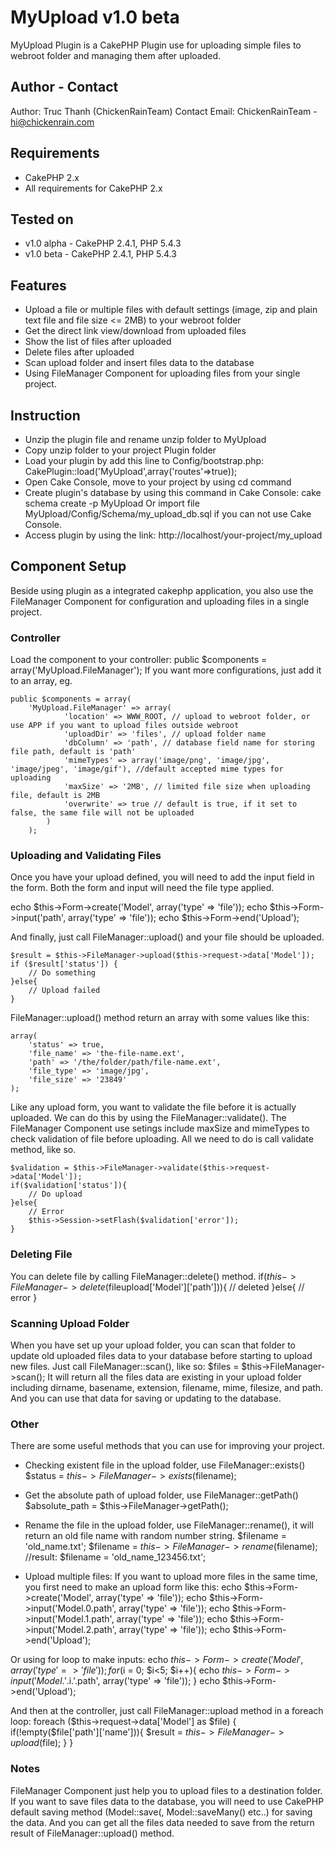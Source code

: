 # MyUpload v1.0 beta #

MyUpload Plugin is a CakePHP Plugin use for uploading simple files to webroot folder and managing them after uploaded.

## Author - Contact ##

Author: Truc Thanh (ChickenRainTeam)
Contact Email: ChickenRainTeam - hi@chickenrain.com

## Requirements ##

* CakePHP 2.x
* All requirements for CakePHP 2.x

## Tested on ##

* v1.0 alpha - CakePHP 2.4.1, PHP 5.4.3
* v1.0 beta - CakePHP 2.4.1, PHP 5.4.3

## Features ##

* Upload a file or multiple files with default settings (image, zip and plain text file and file size <= 2MB) to your webroot folder
* Get the direct link view/download from uploaded files
* Show the list of files after uploaded
* Delete files after uploaded
* Scan upload folder and insert files data to the database
* Using FileManager Component for uploading files from your single project.

## Instruction ##
* Unzip the plugin file and rename unzip folder to MyUpload
* Copy unzip folder to your project Plugin folder
* Load your plugin by add this line to Config/bootstrap.php: 
CakePlugin::load('MyUpload',array('routes'=>true));
* Open Cake Console, move to your project by using cd command
* Create plugin's database by using this command in Cake Console: 
cake schema create -p MyUpload 
Or import file MyUpload/Config/Schema/my_upload_db.sql if you can not use Cake Console.
* Access plugin by using the link: http://localhost/your-project/my_upload

## Component Setup ##
Beside using plugin as a integrated cakephp application, you also use the FileManager Component for configuration and uploading files in a single project.

### Controller ###
Load the component to your controller: public $components = array('MyUpload.FileManager');
If you want more configurations, just add it to an array, eg.

	public $components = array(
		'MyUpload.FileManager' => array(
				'location' => WWW_ROOT, // upload to webroot folder, or use APP if you want to upload files outside webroot
				'uploadDir' => 'files', // upload folder name
				'dbColumn' => 'path', // database field name for storing file path, default is 'path'
				'mimeTypes' => array('image/png', 'image/jpg', 'image/jpeg', 'image/gif'), //default accepted mime types for uploading
				'maxSize' => '2MB', // limited file size when uploading file, default is 2MB
				'overwrite' => true // default is true, if it set to false, the same file will not be uploaded
			)
		);

### Uploading and Validating Files ###
Once you have your upload defined, you will need to add the input field in the form. Both the form and input will need the file type applied.

echo $this->Form->create('Model', array('type' => 'file'));
echo $this->Form->input('path', array('type' => 'file'));
echo $this->Form->end('Upload');

And finally, just call FileManager::upload() and your file should be uploaded.

	$result = $this->FileManager->upload($this->request->data['Model']);
	if ($result['status']) {
		// Do something
	}else{
		// Upload failed
	}

FileManager::upload() method return an array with some values like this:

	array(
		'status' => true,
		'file_name' => 'the-file-name.ext',
		'path' => '/the/folder/path/file-name.ext',
		'file_type' => 'image/jpg',
		'file_size' => '23849'
	);

Like any upload form, you want to validate the file before it is actually uploaded. We can do this by using the FileManager::validate(). The FileManager Component use setings include maxSize and mimeTypes to check validation of file before uploading. All we need to do is call validate method, like so.

	$validation = $this->FileManager->validate($this->request->data['Model']);
	if($validation['status']){
		// Do upload
	}else{
		// Error
		$this->Session->setFlash($validation['error']);
	}

### Deleting File ###
You can delete file by calling FileManager::delete() method.
	if($this->FileManager->delete($fileupload['Model']['path'])){
		// deleted
	}else{
		// error
	}

### Scanning Upload Folder ###
When you have set up your upload folder, you can scan that folder to update old uploaded files data to your database before starting to upload new files. Just call FileManager::scan(), like so:
$files = $this->FileManager->scan();
It will return all the files data are existing in your upload folder including dirname, basename, extension, filename, mime, filesize, and path. And you can use that data for saving or updating to the database.

### Other ###
There are some useful methods that you can use for improving your project.

* Checking existent file in the upload folder, use FileManager::exists()
	$status = $this->FileManager->exists($filename);

* Get the absolute path of upload folder, use FileManager::getPath()
	$absolute_path = $this->FileManager->getPath();

* Rename the file in the upload folder, use FileManager::rename(), it will return an old file name with random number string.
	$filename = 'old_name.txt';
	$filename = $this->FileManager->rename($filename);
	//result: $filename = 'old_name_123456.txt';

* Upload multiple files:
If you want to upload more files in the same time, you first need to make an upload form like this:
	echo $this->Form->create('Model', array('type' => 'file'));
	echo $this->Form->input('Model.0.path', array('type' => 'file'));
	echo $this->Form->input('Model.1.path', array('type' => 'file'));
	echo $this->Form->input('Model.2.path', array('type' => 'file'));
	echo $this->Form->end('Upload');

Or using for loop to make inputs:
	echo $this->Form->create('Model', array('type' => 'file'));
	for($i = 0; $i<5; $i++){
		echo $this->Form->input('Model.'.$i.'.path', array('type' => 'file'));
	}
	echo $this->Form->end('Upload');

And then at the controller, just call FileManager::upload method in a foreach loop:
	foreach ($this->request->data['Model'] as $file) {
		if(!empty($file['path']['name'])){
			$result = $this->FileManager->upload($file);
		}
	}

### Notes ###
FileManager Component just help you to upload files to a destination folder. If you want to save files data to the database, you will need to use CakePHP default saving method (Model::save(, Model::saveMany() etc..) for saving the data. And you can get all the files data needed to save from the return result of FileManager::upload() method.